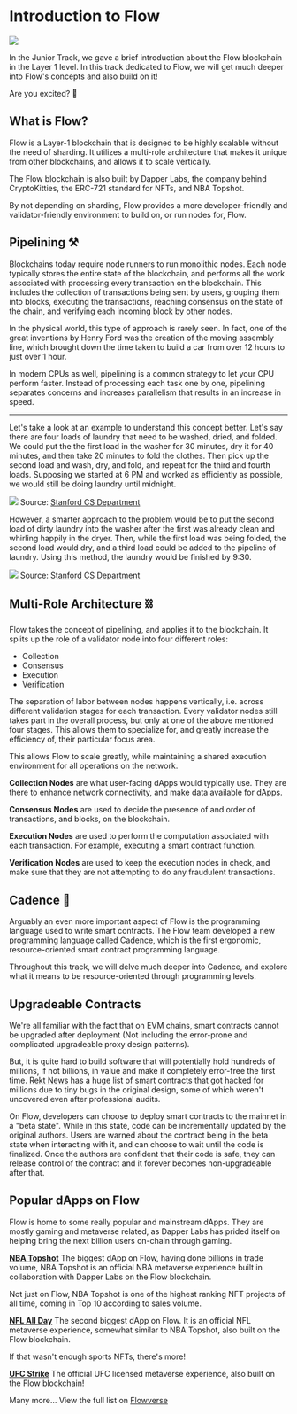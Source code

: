 # Introduction to Flow

![](https://i.imgur.com/bQNXrDE.png)

In the Junior Track, we gave a brief introduction about the Flow blockchain in the Layer 1 level. In this track dedicated to Flow, we will get much deeper into Flow's concepts and also build on it!

Are you excited? 🚀

<Quiz questionId="94842a40-cad4-4ed0-93bb-b455d630775c" />

## What is Flow?

Flow is a Layer-1 blockchain that is designed to be highly scalable without the need of sharding. It utilizes a multi-role architecture that makes it unique from other blockchains, and allows it to scale vertically.

The Flow blockchain is also built by Dapper Labs, the company behind CryptoKitties, the ERC-721 standard for NFTs, and NBA Topshot.

By not depending on sharding, Flow provides a more developer-friendly and validator-friendly environment to build on, or run nodes for, Flow.

<Quiz questionId="0ca62d1a-2930-4278-8aa6-95902452b824" />

## Pipelining ⚒

Blockchains today require node runners to run monolithic nodes. Each node typically stores the entire state of the blockchain, and performs all the work associated with processing every transaction on the blockchain. This includes the collection of transactions being sent by users, grouping them into blocks, executing the transactions, reaching consensus on the state of the chain, and verifying each incoming block by other nodes.

In the physical world, this type of approach is rarely seen. In fact, one of the great inventions by Henry Ford was the creation of the moving assembly line, which brought down the time taken to build a car from over 12 hours to just over 1 hour.

In modern CPUs as well, pipelining is a common strategy to let your CPU perform faster. Instead of processing each task one by one, pipelining separates concerns and increases parallelism that results in an increase in speed.

<Quiz questionId="49578c00-a292-451d-8c4e-8b8477ab8541" />

---

Let's take a look at an example to understand this concept better. Let's say there are four loads of laundry that need to be washed, dried, and folded. We could put the the first load in the washer for 30 minutes, dry it for 40 minutes, and then take 20 minutes to fold the clothes. Then pick up the second load and wash, dry, and fold, and repeat for the third and fourth loads. Supposing we started at 6 PM and worked as efficiently as possible, we would still be doing laundry until midnight.

![](https://i.imgur.com/whBgVxk.png)
Source: [Stanford CS Department](https://cs.stanford.edu/people/eroberts/courses/soco/projects/risc/pipelining/index.html)

However, a smarter approach to the problem would be to put the second load of dirty laundry into the washer after the first was already clean and whirling happily in the dryer. Then, while the first load was being folded, the second load would dry, and a third load could be added to the pipeline of laundry. Using this method, the laundry would be finished by 9:30.

![](https://i.imgur.com/xOYO7U6.png)
Source: [Stanford CS Department](https://cs.stanford.edu/people/eroberts/courses/soco/projects/risc/pipelining/index.html)

## Multi-Role Architecture ⛓

Flow takes the concept of pipelining, and applies it to the blockchain. It splits up the role of a validator node into four different roles:

- Collection
- Consensus
- Execution
- Verification

The separation of labor between nodes happens vertically, i.e. across different validation stages for each transaction. Every validator nodes still takes part in the overall process, but only at one of the above mentioned four stages. This allows them to specialize for, and greatly increase the efficiency of, their particular focus area.

This allows Flow to scale greatly, while maintaining a shared execution environment for all operations on the network.

**Collection Nodes** are what user-facing dApps would typically use. They are there to enhance network connectivity, and make data available for dApps.

**Consensus Nodes** are used to decide the presence of and order of transactions, and blocks, on the blockchain.

**Execution Nodes** are used to perform the computation associated with each transaction. For example, executing a smart contract function.

**Verification Nodes** are used to keep the execution nodes in check, and make sure that they are not attempting to do any fraudulent transactions.

<Quiz questionId="ea815c48-beac-465f-a77c-35d29fd5f5dd" />

<Quiz questionId="ae181a3f-a955-4da6-a3c9-745db43a93f0" />


## Cadence 🤯

Arguably an even more important aspect of Flow is the programming language used to write smart contracts. The Flow team developed a new programming language called Cadence, which is the first ergonomic, resource-oriented smart contract programming language.

Throughout this track, we will delve much deeper into Cadence, and explore what it means to be resource-oriented through programming levels.

<Quiz questionId="21c87557-84ac-4160-9596-d2fec6357cad" />

## Upgradeable Contracts

We're all familiar with the fact that on EVM chains, smart contracts cannot be upgraded after deployment (Not including the error-prone and complicated upgradeable proxy design patterns).

But, it is quite hard to build software that will potentially hold hundreds of millions, if not billions, in value and make it completely error-free the first time. [Rekt News](https://rekt.news) has a huge list of smart contracts that got hacked for millions due to tiny bugs in the original design, some of which weren't uncovered even after professional audits.

On Flow, developers can choose to deploy smart contracts to the mainnet in a "beta state". While in this state, code can be incrementally updated by the original authors. Users are warned about the contract being in the beta state when interacting with it, and can choose to wait until the code is finalized. Once the authors are confident that their code is safe, they can release control of the contract and it forever becomes non-upgradeable after that.

## Popular dApps on Flow

Flow is home to some really popular and mainstream dApps. They are mostly gaming and metaverse related, as Dapper Labs has prided itself on helping bring the next billion users on-chain through gaming.

**[NBA Topshot](https://nbatopshot.com)**
The biggest dApp on Flow, having done billions in trade volume, NBA Topshot is an official NBA metaverse experience built in collaboration with Dapper Labs on the Flow blockchain.

Not just on Flow, NBA Topshot is one of the highest ranking NFT projects of all time, coming in Top 10 according to sales volume.

**[NFL All Day](https://nflallday.com/)**
The second biggest dApp on Flow. It is an official NFL metaverse experience, somewhat similar to NBA Topshot, also built on the Flow blockchain.

If that wasn't enough sports NFTs, there's more!

**[UFC Strike](https://ufcstrike.com)**
The official UFC licensed metaverse experience, also built on the Flow blockchain!

Many more... View the full list on [Flowverse](https://www.flowverse.co/)

<Quiz questionId="df3a5cd3-ef1c-4e70-b0dd-b3261e43b008" />

<SubmitQuiz />
